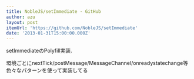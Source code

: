 ```yaml
---
title: NobleJS/setImmediate · GitHub
author: azu
layout: post
itemUrl: 'https://github.com/NobleJS/setImmediate'
date: '2013-01-31T15:00:00.000Z'
---
```

setImmediateのPolyfill実装.

環境ごとにnextTick/postMessage/MessageChannel/onreadystatechange等色々なパターンを使って実装してる


